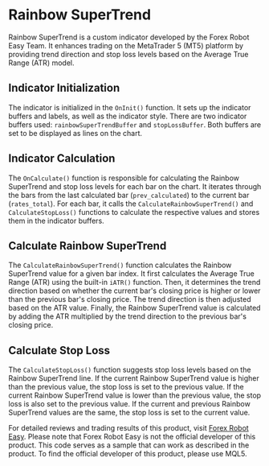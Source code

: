 # Rainbow SuperTrend

Rainbow SuperTrend is a custom indicator developed by the Forex Robot Easy Team. It enhances trading on the MetaTrader 5 (MT5) platform by providing trend direction and stop loss levels based on the Average True Range (ATR) model.

## Indicator Initialization

The indicator is initialized in the `OnInit()` function. It sets up the indicator buffers and labels, as well as the indicator style. There are two indicator buffers used: `rainbowSuperTrendBuffer` and `stopLossBuffer`. Both buffers are set to be displayed as lines on the chart.

## Indicator Calculation

The `OnCalculate()` function is responsible for calculating the Rainbow SuperTrend and stop loss levels for each bar on the chart. It iterates through the bars from the last calculated bar (`prev_calculated`) to the current bar (`rates_total`). For each bar, it calls the `CalculateRainbowSuperTrend()` and `CalculateStopLoss()` functions to calculate the respective values and stores them in the indicator buffers.

## Calculate Rainbow SuperTrend

The `CalculateRainbowSuperTrend()` function calculates the Rainbow SuperTrend value for a given bar index. It first calculates the Average True Range (ATR) using the built-in `iATR()` function. Then, it determines the trend direction based on whether the current bar's closing price is higher or lower than the previous bar's closing price. The trend direction is then adjusted based on the ATR value. Finally, the Rainbow SuperTrend value is calculated by adding the ATR multiplied by the trend direction to the previous bar's closing price.

## Calculate Stop Loss

The `CalculateStopLoss()` function suggests stop loss levels based on the Rainbow SuperTrend line. If the current Rainbow SuperTrend value is higher than the previous value, the stop loss is set to the previous value. If the current Rainbow SuperTrend value is lower than the previous value, the stop loss is also set to the previous value. If the current and previous Rainbow SuperTrend values are the same, the stop loss is set to the current value.

For detailed reviews and trading results of this product, visit [Forex Robot Easy](https://forexroboteasy.com/forex-robot-review/rainbow-supertrend-review-enhance-mt4-trading-with-atr-based-trends/). Please note that Forex Robot Easy is not the official developer of this product. This code serves as a sample that can work as described in the product. To find the official developer of this product, please use MQL5.
